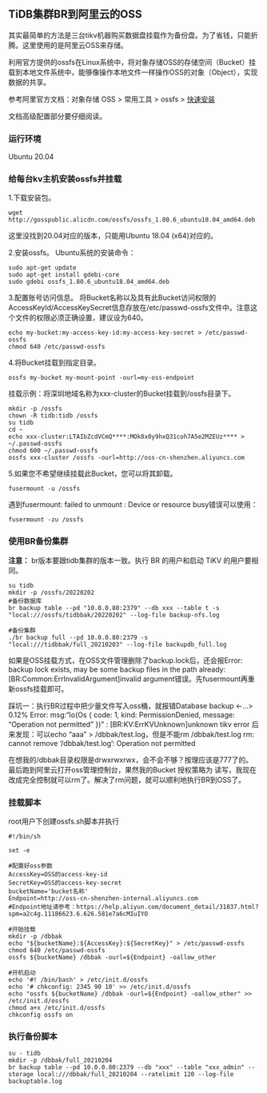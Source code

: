 ## TiDB集群BR到阿里云的OSS
其实最简单的方法是三台tikv机器购买数据盘挂载作为备份盘。为了省钱，只能折腾。这里使用的是阿里云OSS来存储。

利用官方提供的ossfs在Linux系统中，将对象存储OSS的存储空间（Bucket）挂载到本地文件系统中，能够像操作本地文件一样操作OSS的对象（Object），实现数据的共享。

参考阿里官方文档：对象存储 OSS > 常用工具 > ossfs > [快速安装](https://help.aliyun.com/document_detail/153892.html?spm=a2c4g.11186623.6.919.75202b4fdhzMdH)

文档高级配置部分要仔细阅读。

### 运行环境
Ubuntu 20.04

### 给每台kv主机安装ossfs并挂载
1.下载安装包。
```
wget http://gosspublic.alicdn.com/ossfs/ossfs_1.80.6_ubuntu18.04_amd64.deb
```
这里没找到20.04对应的版本，只能用Ubuntu 18.04 (x64)对应的。

2.安装ossfs。
Ubuntu系统的安装命令：
```
sudo apt-get update
sudo apt-get install gdebi-core
sudo gdebi ossfs_1.80.6_ubuntu18.04_amd64.deb
```

3.配置账号访问信息。
将Bucket名称以及具有此Bucket访问权限的AccessKeyId/AccessKeySecret信息存放在/etc/passwd-ossfs文件中。注意这个文件的权限必须正确设置，建议设为640。
```
echo my-bucket:my-access-key-id:my-access-key-secret > /etc/passwd-ossfs
chmod 640 /etc/passwd-ossfs
```


4.将Bucket挂载到指定目录。
```
ossfs my-bucket my-mount-point -ourl=my-oss-endpoint
```

挂载示例：将深圳地域名称为xxx-cluster的Bucket挂载到/ossfs目录下。
```
mkdir -p /ossfs
chown -R tidb:tidb /ossfs
su tidb
cd ~
echo xxx-cluster:LTAIbZcdVCmQ****:MOk8x0y9hxQ31coh7A5e2MZEUz**** > ~/.passwd-ossfs
chmod 600 ~/.passwd-ossfs
ossfs xxx-cluster /ossfs -ourl=http://oss-cn-shenzhen.aliyuncs.com
```

5.如果您不希望继续挂载此Bucket，您可以将其卸载。
```
fusermount -u /ossfs
```
遇到fusermount: failed to unmount : Device or resource busy错误可以使用：
```
fusermount -zu /ossfs
```

### 使用BR备份集群
**注意：** br版本要跟tidb集群的版本一致。执行 BR 的用户和启动 TiKV 的用户要相同。
```
su tidb
mkdir -p /ossfs/20220202
#备份数据库
br backup table --pd "10.0.0.80:2379" --db xxx --table t -s "local:///ossfs/tidbbak/20220202" --log-file backup-nfs.log

#备份集群
./br backup full --pd 10.0.0.80:2379 -s "local:///tidbbak/full_20210203" --log-file backupdb_full.log
```
如果是OSS挂载方式，在OSS文件管理删除了backup.lock后，还会报Error: backup lock exists, may be some backup files in the path already: [BR:Common:ErrInvalidArgument]invalid argument错误。先fusermount再重新ossfs挂载即可。

踩坑一：执行BR过程中把少量文件写入oss桶，就报错Database backup <-…> 0.12%
Error: msg:“Io(Os { code: 1, kind: PermissionDenied, message: “Operation not permitted” })” : [BR:KV:ErrKVUnknown]unknown tikv error
后来发现：可以echo “aaa” > /dbbak/test.log，但是不能rm /dbbak/test.log rm: cannot remove ‘/dbbak/test.log’: Operation not permitted

在想我的/dbbak目录权限是drwxrwxrwx，会不会不够？按理应该是777了的。
最后跑到阿里云打开oss管理控制台，果然我的Bucket 授权策略为 读写，我现在改成完全控制就可以rm了。解决了rm问题，就可以顺利地执行BR到OSS了。

### 挂载脚本
root用户下创建ossfs.sh脚本并执行
```
#!/bin/sh

set -e

#配置好oss参数
AccessKey=OSS的access-key-id
SecretKey=OSS的access-key-secret
bucketName='bucket名称'
Endpoint=http://oss-cn-shenzhen-internal.aliyuncs.com   
#Endpoint地址请参考：https://help.aliyun.com/document_detail/31837.html?spm=a2c4g.11186623.6.626.581e7a6cMIuIYO

#开始挂载
mkdir -p /dbbak
echo "${bucketName}:${AccessKey}:${SecretKey}" > /etc/passwd-ossfs
chmod 640 /etc/passwd-ossfs
ossfs ${bucketName} /dbbak -ourl=${Endpoint} -oallow_other

#开机启动
echo '#! /bin/bash' > /etc/init.d/ossfs
echo '# chkconfig: 2345 90 10' >> /etc/init.d/ossfs
echo "ossfs ${bucketName} /dbbak -ourl=${Endpoint} -oallow_other" >> /etc/init.d/ossfs
chmod a+x /etc/init.d/ossfs
chkconfig ossfs on
```

### 执行备份脚本
```
su - tidb
mkdir -p /dbbak/full_20210204
br backup table --pd 10.0.0.80:2379 --db "xxx" --table "xxx_admin" --storage local:///dbbak/full_20210204 --ratelimit 120 --log-file backuptable.log
```
